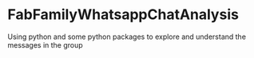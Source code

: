 # FabFamilyWhatsappChatAnalysis
Using python and some python packages to explore and understand the messages in the group
